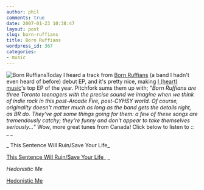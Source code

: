 ```yaml
---
author: phil
comments: true
date: 2007-01-23 10:38:47
layout: post
slug: born-ruffians
title: Born Ruffians
wordpress_id: 367
categories:
- music
---
```


![Born Ruffians](http://fak3r.com/wp-content/uploads/2007/01/born_ruf.jpg)Today I heard a track from [Born Ruffians](http://www.bornruffians.com/) (a band I hadn't even heard of before) debut EP, and it's pretty nice, making [I (heart) music](http://www.iheartmusic.net/)'s top EP of the year.  Pitchfork sums them up with; "_Born Ruffians are three Toronto teenagers with the precise sound we imagine when we think of indie rock in this post-Arcade Fire, post-CYHSY world. Of course, originality doesn't matter much as long as the band gets the details right, as BR do. They've got some things going for them: a few of these songs are tremendously catchy; they're funny and don't appear to take themselves seriously..._"  Wow, more great tunes from Canada!  Click below to listen to ::
_ _

_ This Sentence Will Ruin/Save Your Life_

[This Sentence Will Ruin/Save Your Life](http://www.iheartmusic.net/mp3/BornRuffians-ThisSentenceWillRuinSaveYourLife.mp3)_
_

_Hedonistic Me_

[Hedonistic Me](http://www.fluxblog.net/bornruffians_hedonisticme.mp3)
